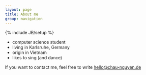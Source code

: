 ```yaml
---
layout: page
title: About me
group: navigation
---
```

{% include JB/setup %}

* computer science student
* living in Karlsruhe, Germany
* origin in Vietnam
* likes to sing (and dance)

If you want to contact me, feel free to write <a href="mailto:hello@chau-nguyen.de">hello@chau-nguyen.de</a>